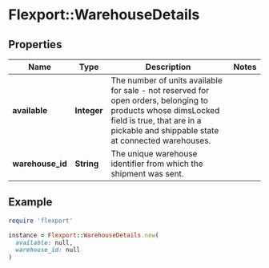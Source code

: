 # Flexport::WarehouseDetails

## Properties

| Name | Type | Description | Notes |
| ---- | ---- | ----------- | ----- |
| **available** | **Integer** | The number of units available for sale - not reserved for open orders, belonging to products whose dimsLocked field is true, that are in a pickable and shippable state at connected warehouses. |  |
| **warehouse_id** | **String** | The unique warehouse identifier from which the shipment was sent. |  |

## Example

```ruby
require 'flexport'

instance = Flexport::WarehouseDetails.new(
  available: null,
  warehouse_id: null
)
```

